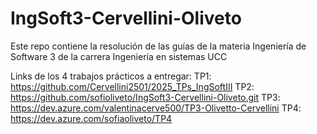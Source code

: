 # IngSoft3-Cervellini-Oliveto
Este repo contiene la resolución de las guías de la materia Ingeniería de Software 3 de la carrera Ingeniería en sistemas UCC

Links de los 4 trabajos prácticos a entregar:
TP1: https://github.com/Cervellini2501/2025_TPs_IngSoftIII
TP2: https://github.com/sofioliveto/IngSoft3-Cervellini-Oliveto.git
TP3: https://dev.azure.com/valentinacerve500/TP3-Olivetto-Cervellini
TP4: https://dev.azure.com/sofiaoliveto/TP4

